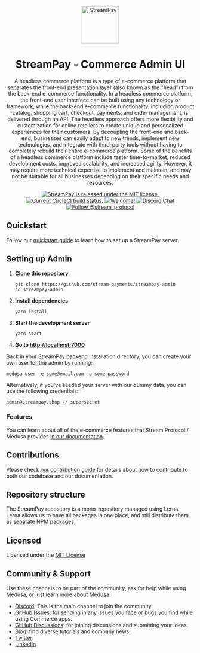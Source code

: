 <p align="center">
  <a href="https://admin.streampay.shop">
    <img alt="StreamPay" src="https://i.imgur.com/3jUHsfu.png" width="100" />
  </a>
</p>
<h1 align="center">
  StreamPay - Commerce Admin UI
</h1>
<p align="center">
A headless commerce platform is a type of e-commerce platform that separates the front-end presentation layer (also known as the "head") from the back-end e-commerce functionality. In a headless commerce platform, the front-end user interface can be built using any technology or framework, while the back-end 
e-commerce functionality, including product catalog, shopping cart, checkout, payments, and order management, is delivered through an API. The headless approach offers more flexibility and customization for online retailers to create unique and personalized experiences for their customers. By decoupling the front-end and back-end, businesses can easily adapt to new trends, implement new technologies, and integrate with third-party tools without having to completely rebuild their entire e-commerce platform. Some of the benefits of a headless commerce platform include faster time-to-market, reduced development costs, improved scalability, and increased agility. However, it may require more technical expertise to implement and maintain, and may not be suitable for all businesses depending on their specific needs and resources.
<p align="center">
</p>
<p align="center">
  <a href="https://github.com/stream-protocol/commerce-platform/blob/master/LICENSE">
    <img src="https://img.shields.io/badge/license-MIT-blue.svg" alt="StreamPay is released under the MIT license." />
  </a>
  <a href="https://circleci.com/gh/medusajs/medusa">
    <img src="https://circleci.com/gh/medusajs/medusa.svg?style=shield" alt="Current CircleCI build status." />
  </a>
  <a href="https://github.com/stream-protocol/commerce-platform/blob/master/CONTRIBUTING.md">
    <img src="https://img.shields.io/badge/PRs-welcome-brightgreen.svg?style=flat" alt="Welcome!" />
  </a>
  <a href="https://discord.gg/xpCwq3Kfn8">
    <img src="https://img.shields.io/badge/chat-on%20discord-7289DA.svg" alt="Discord Chat" />
  </a>
  <a href="https://twitter.com/intent/follow?screen_name=stream_protocol">
    <img src="https://img.shields.io/twitter/follow/stream-protocol.svg?label=Follow%20@stream_protocol" alt="Follow @stream_protocol" />
  </a>
</p>

## Quickstart

Follow our [quickstart guide](https://docs.medusajs.com/quickstart/quick-start) to learn how to set up a StreamPay server.


## Setting up Admin

1. **Clone this repository**
   ```
   git clone https://github.com/stream-payments/streampay-admin
   cd streampay-admin
   ```
2. **Install dependencies**
   ```
   yarn install
   ```
3. **Start the development server**
   ```
   yarn start
   ```
4. **Go to [http://localhost:7000](http://localhost:7000)**

Back in your StreamPay backend installation directory, you can create your own user for the admin by running:

```
medusa user -e some@email.com -p some-password
```
Alternatively, if you've seeded your server with our dummy data, you can use the following credentials:
```
admin@streampay.shop // supersecret
```

### Features

You can learn about all of the e-commerce features that Stream Protocol / Medusa provides [in our documentation](https://docs.medusajs.com/introduction#features).

## Contributions

Please check [our contribution guide](https://github.com/stream-protocol/commerce-platform/blob/master/CONTRIBUTING.md) for details about how to contribute to both our codebase and our documentation.

## Repository structure

The StreamPay repository is a mono-repository managed using Lerna. Lerna allows us to have all packages in one place, and still distribute them as separate NPM packages.

## Licensed

Licensed under the [MIT License](https://github.com/stream-protocol/commerce-platform/blob/master/LICENSE)


## Community & Support

Use these channels to be part of the community, ask for help while using Medusa, or just learn more about Medusa:

- [Discord](https://discord.gg/): This is the main channel to join the community.
- [GitHub Issues](https://github.com/stream-protocol/ecommerce-platform/issues): for sending in any issues you face or bugs you find while using Commerce apps.
- [GitHub Discussions](https://github.com/medusajs/stream-protocol/streampay/discussions): for joining discussions and submitting your ideas.
- [Blog](https:///blog.streamprotocol.org): find diverse tutorials and company news.
- [Twitter](https://twitter.com/stream_protocol)
- [LinkedIn](https://www.linkedin.com/company/stream_protocol)
